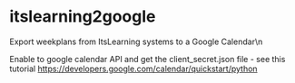 # itslearning2google
Export weekplans from ItsLearning systems to a Google Calendar\n

Enable to google calendar API and get the client_secret.json file - see this tutorial https://developers.google.com/calendar/quickstart/python 
